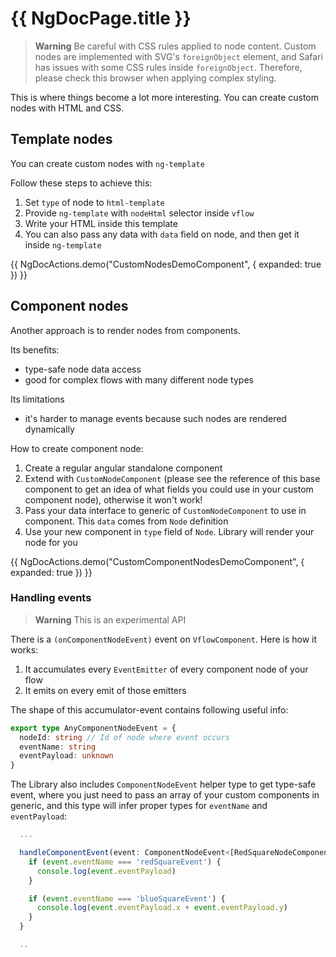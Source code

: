 # {{ NgDocPage.title }}

> **Warning**
> Be careful with CSS rules applied to node content. Custom nodes are implemented with SVG's `foreignObject` element, and Safari has issues with some CSS rules inside `foreignObject`. Therefore, please check this browser when applying complex styling.

This is where things become a lot more interesting. You can create custom nodes with HTML and CSS.

## Template nodes

You can create custom nodes with `ng-template`

Follow these steps to achieve this:

1. Set `type` of node to `html-template`
2. Provide `ng-template` with `nodeHtml` selector inside `vflow`
3. Write your HTML inside this template
4. You can also pass any data with `data` field on node, and then get it inside `ng-template`

{{ NgDocActions.demo("CustomNodesDemoComponent", { expanded: true }) }}

## Component nodes

Another approach is to render nodes from components.

Its benefits:

- type-safe node data access
- good for complex flows with many different node types

Its limitations

- it's harder to manage events because such nodes are rendered dynamically

How to create component node:

1. Create a regular angular standalone component
2. Extend with `CustomNodeComponent` (please see the reference of this base component to get an idea of what fields you could use in your custom component node), otherwise it won't work!
3. Pass your data interface to generic of `CustomNodeComponent` to use in component. This `data` comes from `Node` definition
4. Use your new component in `type` field of `Node`. Library will render your node for you

{{ NgDocActions.demo("CustomComponentNodesDemoComponent", { expanded: true }) }}

### Handling events

> **Warning**
> This is an experimental API

There is a `(onComponentNodeEvent)` event on `VflowComponent`. Here is how it works:

1. It accumulates every `EventEmitter` of every component node of your flow
2. It emits on every emit of those emitters

The shape of this accumulator-event contains following useful info:

```ts
export type AnyComponentNodeEvent = {
  nodeId: string // Id of node where event occurs
  eventName: string
  eventPayload: unknown
}
```

The Library also includes `ComponentNodeEvent` helper type to get type-safe event, where you just need to pass an array of your custom components in generic, and this type will infer proper types for `eventName` and `eventPayload`:

```ts
  ...

  handleComponentEvent(event: ComponentNodeEvent<[RedSquareNodeComponent, BlueSquareNodeComponent]>) {
    if (event.eventName === 'redSquareEvent') {
      console.log(event.eventPayload)
    }

    if (event.eventName === 'blueSquareEvent') {
      console.log(event.eventPayload.x + event.eventPayload.y)
    }
  }

  ..
```
